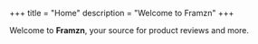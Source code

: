+++
title = "Home"
description = "Welcome to Framzn"
+++

Welcome to **Framzn**, your source for product reviews and more.
